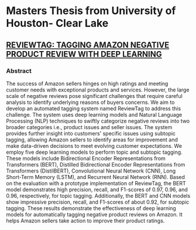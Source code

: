# Masters Thesis from University of Houston- Clear Lake
## [REVIEWTAG: TAGGING AMAZON NEGATIVE PRODUCT REVIEW WITH DEEP LEARNING](https://uhcl-ir.tdl.org/handle/10657.1/3009)

### Abstract
The success of Amazon sellers hinges on high ratings and meeting customer needs with exceptional products and services. However, the large scale of negative reviews pose significant challenges that require careful analysis to identify underlying reasons of buyers concerns. We aim to develop an automated tagging system named ReviewTag to address this challenge. The system uses deep learning models and Natural Language Processing (NLP) techniques to swiftly categorize negative reviews into two broader categories i.e., product issues and seller issues. The system provides further insight into customers' specific issues using subtopic tagging, allowing Amazon sellers to identify areas for improvement and make data-driven decisions to meet evolving customer expectations. We employ five deep learning models to perform topic and subtopic tagging. These models include Bidirectional Encoder Representations from Transformers (BERT), Distilled Bidirectional Encoder Representations from Transformers (DistilBERT), Convolutional Neural Network (CNN), Long Short-Term Memory (LSTM), and Recurrent Neural Network (RNN). Based on the evaluation with a prototype implementation of ReviewTag, the BERT model demonstrates high precision, recall, and F1-scores of 0.97, 0.96, and 0.96, respectively, for topic tagging. Additionally, the BERT and CNN models show impressive precision, recall, and F1-scores of about 0.92, for subtopic tagging. These results demonstrate the effectiveness of deep learning models for automatically tagging negative product reviews on Amazon. It helps Amazon sellers take action to improve their product ratings.
